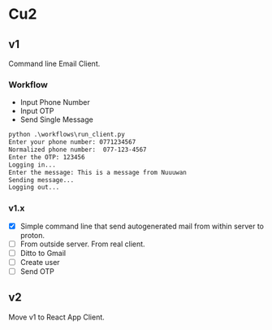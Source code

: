 # Cu2

## v1

Command line Email Client.

### Workflow

- Input Phone Number
- Input OTP
- Send Single Message

```txt
python .\workflows\run_client.py
Enter your phone number: 0771234567
Normalized phone number:  077-123-4567
Enter the OTP: 123456
Logging in...
Enter the message: This is a message from Nuuuwan
Sending message...
Logging out...
```

### v1.x

- [X] Simple command line that send autogenerated mail from within server to proton.
- [ ] From outside server. From real client.
- [ ] Ditto to Gmail
- [ ] Create user 
- [ ] Send OTP

## v2

Move v1 to React App Client.
